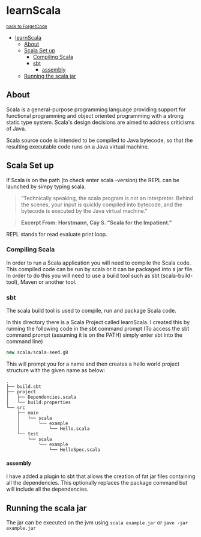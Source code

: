 # learnScala

<sub>[back to ForgetCode](../README.md)</sub>
<!-- MarkdownTOC autolink="true" bracket="round" indent="    "-->

- [learnScala](#learnscala)
  - [About](#about)
  - [Scala Set up](#scala-set-up)
    - [Compiling Scala](#compiling-scala)
    - [sbt](#sbt)
      - [assembly](#assembly)
  - [Running the scala jar](#running-the-scala-jar)

<!-- /MarkdownTOC -->

## About 
Scala is a general-purpose programming language providing support for functional programming and object oriented programming with a strong static type system. Scala's design decisions are aimed to address criticisms of Java.

Scala source code is intended to be compiled to Java bytecode, so that the resulting executable code runs on a Java virtual machine. 


## Scala Set up

If Scala is on the path (to check enter scala -version) the REPL can be launched by simpy typing scala.

> “Technically speaking, the scala program is not an interpreter. Behind the scenes, your input is quickly compiled into bytecode, and the bytecode is executed by the Java virtual machine.”

> **Excerpt From: Horstmann, Cay S. “Scala for the Impatient.”**

REPL stands for read evaluate print loop.

### Compiling Scala
In order to run a Scala application you will need to compile the Scala code. This compiled code can be run by scala or it can be packaged into a jar file. In order to do this you will need to use a build tool such as sbt (scala-build-tool), Maven or another tool.


### sbt
The scala build tool is used to compile, run and package Scala code.

In this directory there is a Scala Project called learnScala. I created this by running the following code in the sbt command prompt (To access the sbt command prompt (assuming it is on the PATH) simply enter sbt into the command line)

```sbt
new scala/scala-seed.g8
```
This will prompt you for a name and then creates a  hello world project structure with the given name as below:

```
.
├── build.sbt
├── project
│   ├── Dependencies.scala
│   └── build.properties
└── src
    ├── main
    │   └── scala
    │       └── example
    │           └── Hello.scala
    └── test
        └── scala
            └── example
                └── HelloSpec.scala
```

#### assembly
I have added a plugin to sbt that allows the creation of fat jar files containing all the dependencies. This optionally replaces the package command but will include all the dependencies.

## Running the scala jar 
The jar can be executed on the jvm using ```scala example.jar``` or ```jave -jar example.jar```

